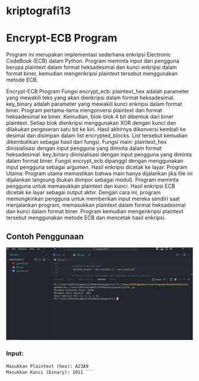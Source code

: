 # kriptografi13

# Encrypt-ECB Program

Program ini merupakan implementasi sederhana enkripsi Electronic CodeBook (ECB) dalam Python. Program meminta input dari pengguna berupa plaintext dalam format heksadesimal dan kunci enkripsi dalam format biner, kemudian mengenkripsi plaintext tersebut menggunakan metode ECB.

Encrypt-ECB Program
Fungsi encrypt_ecb:
plaintext_hex adalah parameter yang mewakili teks yang akan dienkripsi dalam format heksadesimal.
key_binary adalah parameter yang mewakili kunci enkripsi dalam format biner.
Program pertama-tama mengonversi plaintext dari format heksadesimal ke biner.
Kemudian, blok-blok 4 bit dibentuk dari biner plaintext.
Setiap blok dienkripsi menggunakan XOR dengan kunci dan dilakukan pergeseran satu bit ke kiri.
Hasil akhirnya dikonversi kembali ke desimal dan disimpan dalam list encrypted_blocks.
List tersebut kemudian dikembalikan sebagai hasil dari fungsi.
Fungsi main:
plaintext_hex diinisialisasi dengan input pengguna yang diminta dalam format heksadesimal.
key_binary diinisialisasi dengan input pengguna yang diminta dalam format biner.
Fungsi encrypt_ecb dipanggil dengan menggunakan input pengguna sebagai argumen.
Hasil enkripsi dicetak ke layar.
Program Utama:
Program utama memastikan bahwa main hanya dijalankan jika file ini dijalankan langsung (bukan diimpor sebagai modul).
Program meminta pengguna untuk memasukkan plaintext dan kunci.
Hasil enkripsi ECB dicetak ke layar sebagai output akhir.
Dengan cara ini, program memungkinkan pengguna untuk memberikan input mereka sendiri saat menjalankan program, memasukkan plaintext dalam format heksadesimal dan kunci dalam format biner. Program kemudian mengenkripsi plaintext tersebut menggunakan metode ECB dan mencetak hasil enkripsi.

## Contoh Penggunaan



![ecb](https://github.com/azizuldz/kriptografi13/blob/main/pict.PNG)

### Input:


```plaintext
Masukkan Plaintext (hex): A23A9
Masukkan Kunci (binary): 1011 ```



 
